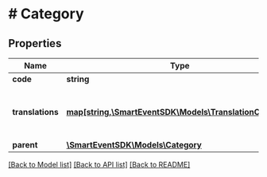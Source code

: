 # # Category

## Properties

Name | Type | Description | Notes
------------ | ------------- | ------------- | -------------
**code** | **string** |  | [optional]
**translations** | [**map[string,\SmartEventSDK\Models\TranslationCategory]**](TranslationCategory.md) | Keys reference to locale of a translation | [optional]
**parent** | [**\SmartEventSDK\Models\Category**](Category.md) |  | [optional]

[[Back to Model list]](../../README.md#models) [[Back to API list]](../../README.md#endpoints) [[Back to README]](../../README.md)

